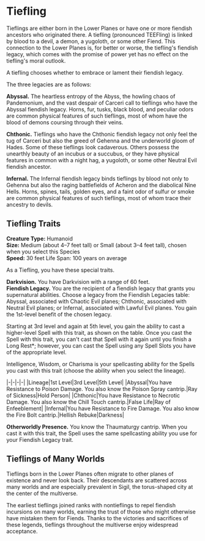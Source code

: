 # Tiefling

Tieflings are either born in the Lower Planes or have one or more fiendish ancestors who originated there.
A tiefling (pronounced TEEFling) is linked by blood to a devil, a demon, a yugoloth, or some other Fiend.
This connection to the Lower Planes is, for better or worse, the tiefling's fiendish legacy, which comes with the promise of power yet has no effect on the tiefling's moral outlook.

A tiefling chooses whether to embrace or lament their fiendish legacy.

The three legacies are as follows:

**Abyssal.** The heartless entropy of the Abyss, the howling chaos of Pandemonium, and the vast despair of Carceri call to tieflings who have the Abyssal fiendish legacy.
Horns, fur, tusks, black blood, and peculiar odors are common physical features of such tieflings, most of whom have the blood of demons coursing through their veins.

**Chthonic.** Tieflings who have the Chthonic fiendish legacy not only feel the tug of Carceri but also the greed of Gehenna and the underworld gloom of Hades.
Some of these tieflings look cadaverous.
Others possess the unearthly beauty of an incubus or a succubus, or they have physical features in common with a night hag, a yugoloth, or some other Neutral Evil fiendish ancestor.

**Infernal.** The Infernal fiendish legacy binds tieflings by blood not only to Gehenna but also the raging battlefields of Acheron and the diabolical Nine Hells.
Horns, spines, tails, golden eyes, and a faint odor of sulfur or smoke are common physical features of such tieflings, most of whom trace their ancestry to devils.

## Tiefling Traits

**Creature Type:** Humanoid  
**Size:** Medium (about 4–7 feet tall) or Small (about 3–4 feet tall), chosen when you select this Species  
**Speed:** 30 feet Life Span: 100 years on average

As a Tiefling, you have these special traits.

**Darkvision.** You have Darkvision with a range of 60 feet.  
**Fiendish Legacy.** You are the recipient of a fiendish legacy that grants you supernatural abilities.
Choose a legacy from the Fiendish Legacies table: Abyssal, associated with Chaotic Evil planes; Chthonic, associated with Neutral Evil planes; or Infernal, associated with Lawful Evil planes.
You gain the 1st-level benefit of the chosen legacy.

Starting at 3rd level and again at 5th level, you gain the ability to cast a higher-level Spell with this trait, as shown on the table.
Once you cast the Spell with this trait, you can't cast that Spell with it again until you finish a Long Rest*; however, you can cast the Spell using any Spell Slots you have of the appropriate level.

Intelligence, Wisdom, or Charisma is your spellcasting ability for the Spells you cast with this trait (choose the ability when you select the lineage).

|-|-|-|-|
|Lineage|1st Level|3rd Level|5th Level|
|Abyssal|You have Resistance to Poison Damage. You also know the Poison Spray cantrip.|Ray of Sickness|Hold Person|
|Chthonic|You have Resistance to Necrotic Damage. You also know the Chill Touch cantrip.|False Life|Ray of Enfeeblement|
|Infernal|You have Resistance to Fire Damage. You also know the Fire Bolt cantrip.|Hellish Rebuke|Darkness|

**Otherworldly Presence.** You know the Thaumaturgy cantrip.
When you cast it with this trait, the Spell uses the same spellcasting ability you use for your Fiendish Legacy trait.

## Tieflings of Many Worlds

Tieflings born in the Lower Planes often migrate to other planes of existence and never look back.
Their descendants are scattered across many worlds and are especially prevalent in Sigil, the torus-shaped city at the center of the multiverse.

The earliest tieflings joined ranks with nontieflings to repel fiendish incursions on many worlds, earning the trust of those who might otherwise have mistaken them for Fiends.
Thanks to the victories and sacrifices of these legends, tieflings throughout the multiverse enjoy widespread acceptance.
